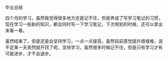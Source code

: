毕业总结

四个月的学习，虽然我觉得很多地方还是记不住，但是养成了写学习笔记的习惯，现在学习一些新的知识，都会同时写一下学习笔记，下次用到的时候，还可以拿出来看一看。

虽然结束了，但是还是会坚持学习，一点一点提高，虽然目前感觉提升很艰难，说不定某一天突然就开窍了呢，坚持学习，虽然很多时候记不住，但是只有学习才有可能进步，才不会退步。
    